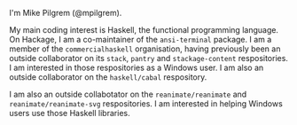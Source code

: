 I'm Mike Pilgrem (@mpilgrem).

My main coding interest is Haskell, the functional programming language. On
Hackage, I am a co-maintainer of the `ansi-terminal` package. I am a member of the
`commercialhaskell` organisation, having previously been an outside collaborator
on its `stack`, `pantry` and `stackage-content` respositories. I am interested in
those respositories as a Windows user. I am also an outside collaborator on the
`haskell/cabal` respository.

I am also an outside collabotator on the `reanimate/reanimate` and
`reanimate/reanimate-svg` respositories. I am interested in helping Windows users
use those Haskell libraries.

